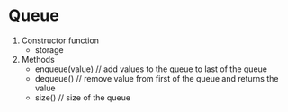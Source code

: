 # Queue

1. Constructor function
    - storage
2. Methods
    - enqueue(value)    // add values to the queue to last of the queue
    - dequeue()         // remove value from first of the queue and returns the value
    - size()            // size of the queue